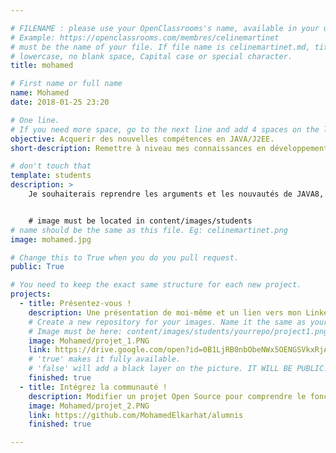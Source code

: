 ```yaml
---

# FILENAME : please use your OpenClassrooms's name, available in your url.
# Example: https://openclassrooms.com/membres/celinemartinet
# must be the name of your file. If file name is celinemartinet.md, title is celinemartinet.
# lowercase, no blank space, Capital case or special character.
title: mohamed

# First name or full name
name: Mohamed
date: 2018-01-25 23:20

# One line.
# If you need more space, go to the next line and add 4 spaces on the left, as in 'description'.
objective: Acquerir des nouvelles compétences en JAVA/J2EE.
short-description: Remettre à niveau mes connaissances en développement Web.

# don't touch that
template: students
description: >
    Je souhaiterais reprendre les arguments et les nouvautés de JAVA8, monter en competence en Back-end: J2EE, Struts2,Spring, Hibernate, WebService.


    # image must be located in content/images/students
# name should be the same as this file. Eg: celinemartinet.png
image: mohamed.jpg

# Change this to True when you do you pull request.
public: True

# You need to keep the exact same structure for each new project.
projects:
  - title: Présentez-vous !
    description: Une présentation de moi-même et un lien vers mon LinkedIn.
    # Create a new repository for your images. Name it the same as your nickname and profile picture.
    # Image must be here: content/images/students/yourrepo/project1.png
    image: Mohamed/projet_1.PNG
    link: https://drive.google.com/open?id=0B1LjRB0nbObeNWx5OENGSVkxRjA
    # 'true' makes it fully available.
    # 'false' will add a black layer on the picture. IT WILL BE PUBLIC!
    finished: true
  - title: Intégrez la communauté !
    description: Modifier un projet Open Source pour comprendre le fonctionnement de Git, de Github et des pull requests.
    image: Mohamed/projet_2.PNG
    link: https://github.com/MohamedElkarhat/alumnis
    finished: true

---
```

